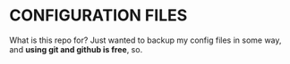 # CONFIGURATION FILES
What is this repo for? Just wanted to backup my config files in some way, and **using git and github is free**, so.
